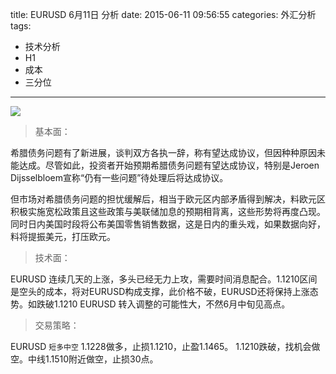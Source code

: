 title: EURUSD 6月11日 分析
date: 2015-06-11 09:56:55
categories: 外汇分析
tags: 
- 技术分析
- H1
- 成本
- 三分位
---
![](http://eurusd.qiniudn.com/82.png)

>基本面：

希腊债务问题有了新进展，谈判双方各执一辞，称有望达成协议，但因种种原因未能达成。尽管如此，投资者开始预期希腊债务问题有望达成协议，特别是Jeroen Dijsselbloem宣称“仍有一些问题”待处理后将达成协议。

但市场对希腊债务问题的担忧缓解后，相当于欧元区内部矛盾得到解决，料欧元区积极实施宽松政策且这些政策与美联储加息的预期相背离，这些形势将再度凸现。同时日内美国时段将公布美国零售销售数据，这是日内的重头戏，如果数据向好，料将提振美元，打压欧元。

>技术面：

EURUSD 连续几天的上涨，多头已经无力上攻，需要时间消息配合。1.1210区间是空头的成本，将对EURUSD构成支撑，此价格不破，EURUSD还将保持上涨态势。如跌破1.1210 EURUSD 转入调整的可能性大，不然6月中旬见高点。

>交易策略：

EURUSD `短多中空` 1.1228做多，止损1.1210，止盈1.1465。 1.1210跌破，找机会做空。中线1.1510附近做空，止损30点。


